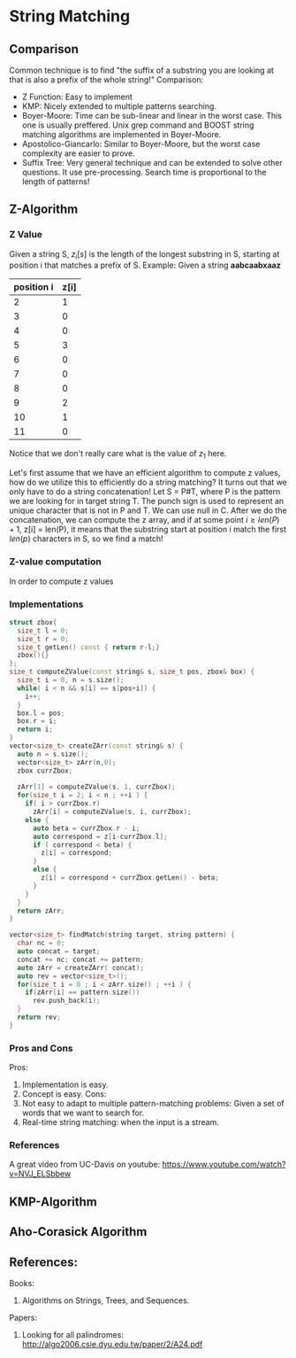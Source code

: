 # String Matching

## Comparison
Common technique is to find "the suffix of a substring you are looking at that is also a prefix of the whole string!"
Comparison:

* Z Function: Easy to implement
* KMP: Nicely extended to multiple patterns searching. 
* Boyer-Moore: Time can be sub-linear and linear in the worst case. This one is usually preffered. Unix grep command and BOOST string matching algorithms are implemented in Boyer-Moore. 
* Apostolico-Giancarlo: Similar to Boyer-Moore, but the worst case complexity are easier to prove. 
* Suffix Tree: Very general technique and can be extended to solve other questions. It use pre-processing. Search time is proportional to the length of patterns! 

## Z-Algorithm

### Z Value 
Given a string S, $z_i[s]$ is the length of the longest substring in S, starting at position i that matches a prefix of S. 
Example:
Given a string __aabcaabxaaz__

position i | z[i] |
-----------|:-----|
2 | 1|
3 | 0|
4 | 0|
5 | 3| 
6 | 0|
7 | 0|
8 | 0|
9 | 2|
10 | 1| 
11 | 0| 

Notice that we don't really care what is the value of $z_1$ here. 

Let's first assume that we have an efficient algorithm to compute z values, how do we utilize this to efficiently do a string matching? 
It turns out that we only have to do a string concatenation! 
Let S = P#T, where P is the pattern we are looking for in target string T. The punch sign is used to represent an unique character that is not in P and T. We can use null in C.  After we do the concatenation, we can compute the z array, and if at some point $i\geq len(P)+1$, z[i] = len(P), it means that the substring start at position i match the first $len(p)$ characters in S, so we find a match! 

### Z-value computation
In order to compute z values 

### Implementations
```c++
struct zbox{
  size_t l = 0;
  size_t r = 0;
  size_t getLen() const { return r-l;}
  zbox(){}
};
size_t computeZValue(const string& s, size_t pos, zbox& box) {
  size_t i = 0, n = s.size();
  while( i < n && s[i] == s[pos+i]) {
    i++;
  }
  box.l = pos;
  box.r = i;
  return i;
}
vector<size_t> createZArr(const string& s) {
  auto n = s.size();
  vector<size_t> zArr(n,0);
  zbox currZbox;
  
  zArr[1] = computeZValue(s, 1, currZbox);
  for(size_t i = 2; i < n ; ++i ) {
    if( i > currZbox.r) 
      zArr[i] = computeZValue(s, i, currZbox);
    else {
      auto beta = currZbox.r - i;
      auto correspond = z[i-currZbox.l];
      if ( correspond < beta) {
        z[i] = correspond;
      }
      else {
        z[i] = correspond + currZbox.getLen() - beta;
      }
    }
  }
  return zArr;
}

vector<size_t> findMatch(string target, string pattern) {
  char nc = 0;
  auto concat = target;
  concat += nc; concat += pattern;
  auto zArr = createZArr( concat);
  auto rev = vector<size_t>();
  for(size_t i = 0 ; i < zArr.size() ; ++i ) {
    if(zArr[i] == pattern.size())
      rev.push_back(i);
  }
  return rev;
}
```
### Pros and Cons
Pros:
1. Implementation is easy.
2. Concept is easy.
Cons:
1. Not easy to adapt to multiple pattern-matching problems: Given a set of words that we want to search for. 
2. Real-time string matching: when the input is a stream. 


### References 
A great video from UC-Davis on youtube: https://www.youtube.com/watch?v=NVJ_ELSbbew

## KMP-Algorithm
## Aho-Corasick Algorithm


## References:
Books:

1. Algorithms on Strings, Trees, and Sequences.

Papers:

1. Looking for all palindromes: http://algo2006.csie.dyu.edu.tw/paper/2/A24.pdf
